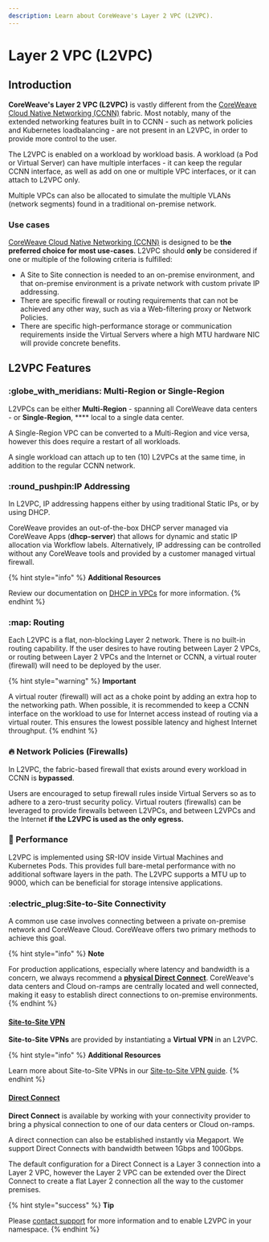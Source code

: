 ```yaml
---
description: Learn about CoreWeave's Layer 2 VPC (L2VPC).
---
```


# Layer 2 VPC (L2VPC)

## Introduction

**CoreWeave's Layer 2 VPC (L2VPC)** is vastly different from the [CoreWeave Cloud Native Networking (CCNN)](../coreweave-cloud-native-networking-ccnn.md) fabric. Most notably, many of the extended networking features built in to CCNN - such as network policies and Kubernetes loadbalancing - are not present in an L2VPC, in order to provide more control to the user.

The L2VPC is enabled on a workload by workload basis. A workload (a Pod or Virtual Server) can have multiple interfaces - it can keep the regular CCNN interface, as well as add on one or multiple VPC interfaces, or it can attach to L2VPC only.

Multiple VPCs can also be allocated to simulate the multiple VLANs (network segments) found in a traditional on-premise network.

### Use cases

[CoreWeave Cloud Native Networking (CCNN)](../coreweave-cloud-native-networking-ccnn.md) is designed to be **the preferred choice for most use-cases**. L2VPC should **only** be considered if one or multiple of the following criteria is fulfilled:

* A Site to Site connection is needed to an on-premise environment, and that on-premise environment is a private network with custom private IP addressing.
* There are specific firewall or routing requirements that can not be achieved any other way, such as via a Web-filtering proxy or Network Policies.&#x20;
* There are specific high-performance storage or communication requirements inside the Virtual Servers where a high MTU hardware NIC will provide concrete benefits.

## L2VPC Features

### :globe\_with\_meridians: Multi-Region or Single-Region

L2VPCs can be either **Multi-Region** - spanning all CoreWeave data centers - or **Single-Region**, **** local to a single data center.

A Single-Region VPC can be converted to a Multi-Region and vice versa, however this does require a restart of all workloads.

A single workload can attach up to ten (10) L2VPCs at the same time, in addition to the regular CCNN network.

### :round\_pushpin:IP Addressing

In L2VPC, IP addressing happens either by using traditional Static IPs, or by using DHCP.

CoreWeave provides an out-of-the-box DHCP server managed via CoreWeave Apps (**dhcp-server**) that allows for dynamic and static IP allocation via Workflow labels. Alternatively, IP addressing can be controlled without any CoreWeave tools and provided by a customer managed virtual firewall.

{% hint style="info" %}
**Additional Resources**

Review our documentation on [DHCP in VPCs](dhcp-on-l2vpc.md) for more information.
{% endhint %}

### :map: Routing

Each L2VPC is a flat, non-blocking Layer 2 network. There is no built-in routing capability. If the user desires to have routing between Layer 2 VPCs, or routing between Layer 2 VPCs and the Internet or CCNN, a virtual router (firewall) will need to be deployed by the user.

{% hint style="warning" %}
**Important**

A virtual router (firewall) will act as a choke point by adding an extra hop to the networking path. When possible, it is recommended to keep a CCNN interface on the workload to use for Internet access instead of routing via a virtual router. This ensures the lowest possible latency and highest Internet throughput.
{% endhint %}

### :fire: Network Policies (Firewalls)

In L2VPC, the fabric-based firewall that exists around every workload in CCNN is **bypassed**.

Users are encouraged to setup firewall rules inside Virtual Servers so as to adhere to a zero-trust security policy. Virtual routers (firewalls) can be leveraged to provide firewalls between L2VPCs, and between L2VPCs and the Internet **if the L2VPC is used as the only egress.**

### :muscle: Performance

L2VPC is implemented using SR-IOV inside Virtual Machines and Kubernetes Pods. This provides full bare-metal performance with no additional software layers in the path. The L2VPC supports a MTU up to 9000, which can be beneficial for storage intensive applications.

### :electric\_plug:Site-to-Site Connectivity

A common use case involves connecting between a private on-premise network and CoreWeave Cloud. CoreWeave offers two primary methods to achieve this goal.

{% hint style="info" %}
**Note**

For production applications, especially where latency and bandwidth is a concern, we always recommend a [**physical Direct Connect**](../site-to-site-connections/direct-connections.md). CoreWeave's data centers and Cloud on-ramps are centrally located and well connected, making it easy to establish direct connections to on-premise environments.
{% endhint %}

#### [Site-to-Site VPN](./#site-to-site-vpn)

**Site-to-Site VPNs** are provided by instantiating a **Virtual VPN** in an L2VPC.

{% hint style="info" %}
**Additional Resources**

Learn more about Site-to-Site VPNs in our [Site-to-Site VPN guide](./#site-to-site-vpn).
{% endhint %}

#### [Direct Connect](./#direct-connect)

**Direct Connect** is available by working with your connectivity provider to bring a physical connection to one of our data centers or Cloud on-ramps.

A direct connection can also be established instantly via Megaport. We support Direct Connects with bandwidth between 1Gbps and 100Gbps.

The default configuration for a Direct Connect is a Layer 3 connection into a Layer 2 VPC, however the Layer 2 VPC can be extended over the Direct Connect to create a flat Layer 2 connection all the way to the customer premises.

{% hint style="success" %}
**Tip**

&#x20;Please [contact support](https://cloud.coreweave.com/contact) for more information and to enable L2VPC in your namespace.
{% endhint %}

